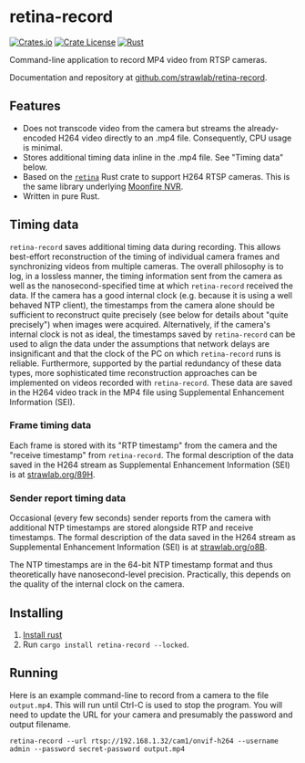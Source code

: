 # retina-record

[![Crates.io](https://img.shields.io/crates/v/retina-record)](https://crates.io/crates/retina-record)
[![Crate License](https://img.shields.io/crates/l/retina-record.svg)](https://crates.io/crates/retina-record)
[![Rust](https://github.com/strawlab/retina-record/workflows/Rust/badge.svg)](https://github.com/strawlab/retina-record/actions)

Command-line application to record MP4 video from RTSP cameras.

Documentation and repository at
[github.com/strawlab/retina-record](https://github.com/strawlab/retina-record).

## Features

* Does not transcode video from the camera but streams the already-encoded H264
  video directly to an .mp4 file. Consequently, CPU usage is minimal.
* Stores additional timing data inline in the .mp4 file. See "Timing data"
  below.
* Based on the [`retina`](https://crates.io/crates/retina) Rust crate to support
  H264 RTSP cameras. This is the same library underlying [Moonfire
  NVR](https://github.com/scottlamb/moonfire-nvr).
* Written in pure Rust.

## Timing data

`retina-record` saves additional timing data during recording. This allows
best-effort reconstruction of the timing of individual camera frames and
synchronizing videos from multiple cameras. The overall philosophy is to log, in
a lossless manner, the timing information sent from the camera as well as the
nanosecond-specified time at which `retina-record` received the data. If the
camera has a good internal clock (e.g. because it is using a well behaved NTP
client), the timestamps from the camera alone should be sufficient to
reconstruct quite precisely (see below for details about "quite precisely") when
images were acquired. Alternatively, if the camera's internal clock is not as
ideal, the timestamps saved by `retina-record` can be used to align the data
under the assumptions that network delays are insignificant and that the clock
of the PC on which `retina-record` runs is reliable. Furthermore, supported by
the partial redundancy of these data types, more sophisticated time
reconstruction approaches can be implemented on videos recorded with
`retina-record`. These data are saved in the H264 video track in the MP4 file
using Supplemental Enhancement Information (SEI).

### Frame timing data

Each frame is stored with its "RTP timestamp" from the camera and the
"receive timestamp" from `retina-record`. The formal description of the data
saved in the H264 stream as Supplemental Enhancement Information (SEI) is at
[strawlab.org/89H](https://strawlab.org/89H/).

### Sender report timing data

Occasional (every few seconds) sender reports from the camera with additional
NTP timestamps are stored alongside RTP and receive timestamps. The formal
description of the data saved in the H264 stream as Supplemental Enhancement
Information (SEI) is at [strawlab.org/o8B](https://strawlab.org/o8B/).

The NTP timestamps are in the 64-bit NTP timestamp format and thus theoretically
have nanosecond-level precision. Practically, this depends on the quality of the
internal clock on the camera.

## Installing

1. [Install rust](https://www.rust-lang.org/tools/install)
2. Run `cargo install retina-record --locked`.

## Running

Here is an example command-line to record from a camera to the file
`output.mp4`. This will run until Ctrl-C is used to stop the program. You will
need to update the URL for your camera and presumably the password and output
filename.

```shell
retina-record --url rtsp://192.168.1.32/cam1/onvif-h264 --username admin --password secret-password output.mp4
```
